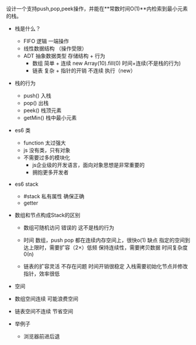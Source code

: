 设计一个支持push,pop,peek操作，并能在**常数时间O(1)**内检索到最小元素的栈。

- 栈是什么？
  - FIFO 逻辑 一端操作
  - 线性数据结构 （操作受限）
  - ADT 抽象数据类型
    存储结构 + 行为
    - 数组  简单 + 连续  new Array(10).fill(0)  时间+连续(不是栈的行为)
    - 链表  复杂 + 指针的开销  不连续   执行（new）

- 栈的行为
  - push() 入栈
  - pop() 出栈
  - peek() 栈顶元素
  - getMin() 栈中最小元素
    
- es6 类
  - function 太过强大
  - js 没有类，只有对象
  - 不需要过多的模块化
    - js企业级的开发语言，面向对象思想是非常重要的
    - 拥抱更多开发者

- es6 stack
   - #stack  私有属性 确保正确
   - getter


- 数组和节点构成Stack的区别
   - 数组可随机访问 错误的  这不是栈的行为
   - 时间 数组，push pop 都在连续内存空间上，很快o(1) 缺点 指定的空间到达上限时，需要扩容（2×）低频 保持连续性，需要拷贝数据 时间复杂度 0(n)
        


   - 链表的扩容灵活 不存在问题 时间开销很稳定 入栈需要初始化节点并修改指针，效率很低
 - 空间
  - 数组空间连续     可能浪费空间
  - 链表空间不连续 节省空间


- 举例子
  - 浏览器前进后退